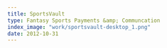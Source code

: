 ```yaml
---
title: SportsVault
type: Fantasy Sports Payments &amp; Communcation
index_image: "work/sportsvault-desktop_1.png"
date: 2012-10-31
---
```

